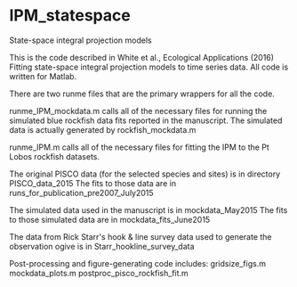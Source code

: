 # IPM_statespace
State-space integral projection models

This is the code described in White et al., Ecological Applications (2016)
Fitting state-space integral projection models to time series data.
All code is written for Matlab.

There are two runme files that are the primary wrappers for all the code.

runme_IPM_mockdata.m calls all of the necessary files for running the simulated blue rockfish data fits reported in the manuscript.
The simulated data is actually generated by rockfish_mockdata.m

runme_IPM.m calls all of the necessary files for fitting the IPM to the Pt Lobos rockfish datasets.

The original PISCO data (for the selected species and sites) is in directory PISCO_data_2015
The fits to those data are in runs_for_publication_pre2007_July2015

The simulated data used in the manuscript is in mockdata_May2015
The fits to those simulated data are in mockdata_fits_June2015

The data from Rick Starr's hook & line survey data used to generate the observation ogive is in Starr_hookline_survey_data

Post-processing and figure-generating code includes:
gridsize_figs.m
mockdata_plots.m
postproc_pisco_rockfish_fit.m


